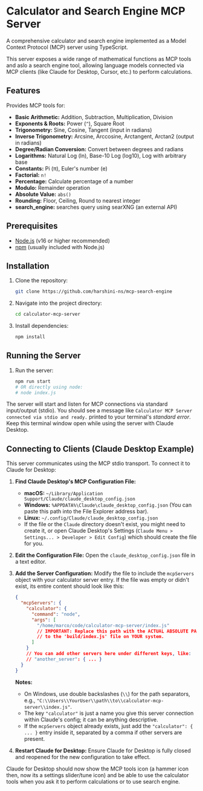 # Calculator and Search Engine MCP Server

A comprehensive calculator and search engine implemented as a Model Context Protocol (MCP) server using TypeScript.

This server exposes a wide range of mathematical functions as MCP tools and aslo a search engine tool, allowing language models connected via MCP clients (like Claude for Desktop, Cursor, etc.) to perform calculations.

## Features

Provides MCP tools for:

*   **Basic Arithmetic:** Addition, Subtraction, Multiplication, Division
*   **Exponents & Roots:** Power (`^`), Square Root
*   **Trigonometry:** Sine, Cosine, Tangent (input in radians)
*   **Inverse Trigonometry:** Arcsine, Arccosine, Arctangent, Arctan2 (output in radians)
*   **Degree/Radian Conversion:** Convert between degrees and radians
*   **Logarithms:** Natural Log (ln), Base-10 Log (log10), Log with arbitrary base
*   **Constants:** Pi (π), Euler's number (e)
*   **Factorial:** `n!`
*   **Percentage:** Calculate percentage of a number
*   **Modulo:** Remainder operation
*   **Absolute Value:** `abs()`
*   **Rounding:** Floor, Ceiling, Round to nearest integer
*   **search_engine:** searches query using searXNG (an external API) 

## Prerequisites

*   [Node.js](https://nodejs.org/) (v16 or higher recommended)
*   [npm](https://www.npmjs.com/) (usually included with Node.js)

## Installation

1.  Clone the repository:
    ```bash
    git clone https://github.com/harshini-ns/mcp-search-engine
    ```

2.  Navigate into the project directory:
    ```bash
    cd calculator-mcp-server
    ```

3.  Install dependencies:
    ```bash
    npm install
    ```

## Running the Server

1.  Run the server:
    ```bash
    npm run start
    # OR directly using node:
    # node index.js
    ```

The server will start and listen for MCP connections via standard input/output (stdio). You should see a message like `Calculator MCP Server connected via stdio and ready.` printed to your terminal's *standard error*. Keep this terminal window open while using the server with Claude Desktop.

## Connecting to Clients (Claude Desktop Example)

This server communicates using the MCP stdio transport. To connect it to Claude for Desktop:

1.  **Find Claude Desktop's MCP Configuration File:**
    *   **macOS:** `~/Library/Application Support/Claude/claude_desktop_config.json`
    *   **Windows:** `%APPDATA%\Claude\claude_desktop_config.json` (You can paste this path into the File Explorer address bar).
    *   **Linux:** `~/.config/Claude/claude_desktop_config.json`
    *   If the file or the `Claude` directory doesn't exist, you might need to create it, or open Claude Desktop's Settings (`Claude Menu > Settings... > Developer > Edit Config`) which should create the file for you.

2.  **Edit the Configuration File:** Open the `claude_desktop_config.json` file in a text editor.

3.  **Add the Server Configuration:** Modify the file to include the `mcpServers` object with your calculator server entry. If the file was empty or didn't exist, its entire content should look like this:

    ```json
    {
      "mcpServers": {
        "calculator": {
          "command": "node",
          "args": [
            "/home/marco/code/calculator-mcp-server/index.js"
            // IMPORTANT: Replace this path with the ACTUAL ABSOLUTE PATH
            // to the 'build/index.js' file on YOUR system.
          ]
        }
        // You can add other servers here under different keys, like:
        // "another_server": { ... }
      }
    }
    ```

    **Notes:**
    *   On Windows, use double backslashes (`\\`) for the path separators, e.g., `"C:\\Users\\YourUser\\path\\to\\calculator-mcp-server\\index.js"`.
    *   The key `"calculator"` is just a name you give this server connection within Claude's config; it can be anything descriptive.
    *   If the `mcpServers` object already exists, just add the `"calculator": { ... }` entry inside it, separated by a comma if other servers are present.

4.  **Restart Claude for Desktop:** Ensure Claude for Desktop is fully closed and reopened for the new configuration to take effect.

Claude for Desktop should now show the MCP tools icon (a hammer icon then, now its a settings slider/tune icon) and be able to use the calculator tools when you ask it to perform calculations or to use search engine.

